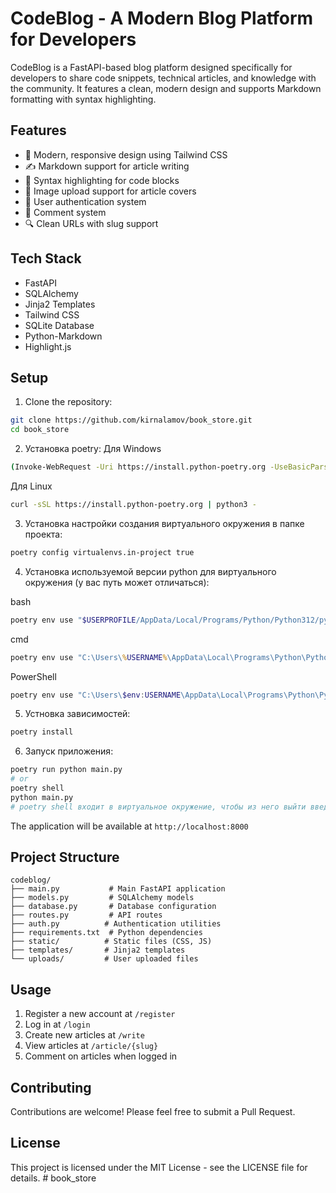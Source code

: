 # CodeBlog - A Modern Blog Platform for Developers

CodeBlog is a FastAPI-based blog platform designed specifically for developers to share code snippets, technical articles, and knowledge with the community. It features a clean, modern design and supports Markdown formatting with syntax highlighting.

## Features

- 🚀 Modern, responsive design using Tailwind CSS
- ✍️ Markdown support for article writing
- 🎨 Syntax highlighting for code blocks
- 📸 Image upload support for article covers
- 👥 User authentication system
- 💬 Comment system
- 🔍 Clean URLs with slug support

## Tech Stack

- FastAPI
- SQLAlchemy
- Jinja2 Templates
- Tailwind CSS
- SQLite Database
- Python-Markdown
- Highlight.js

## Setup

1. Clone the repository:
```bash
git clone https://github.com/kirnalamov/book_store.git
cd book_store
```

2. Установка poetry:
Для Windows
```bash
(Invoke-WebRequest -Uri https://install.python-poetry.org -UseBasicParsing).Content | py -
```
Для Linux
```bash
curl -sSL https://install.python-poetry.org | python3 -
```

3. Установка настройки создания виртуального окружения в папке проекта:
```bash
poetry config virtualenvs.in-project true
```

4. Установка используемой версии python для виртуального окружения (у вас путь может отличаться):
   
bash
```bash
poetry env use "$USERPROFILE/AppData/Local/Programs/Python/Python312/python.exe"
```
cmd
```cmd
poetry env use "C:\Users\%USERNAME%\AppData\Local\Programs\Python\Python312\python.exe"
```
PowerShell
```PowerShell
poetry env use "C:\Users\$env:USERNAME\AppData\Local\Programs\Python\Python312\python.exe"
```
5. Устновка зависимостей:
```bash
poetry install
```

6. Запуск приложения:
```bash
poetry run python main.py
# or 
poetry shell
python main.py
# poetry shell входит в виртуальное окружение, чтобы из него выйти введите команду exit
```

The application will be available at `http://localhost:8000`

## Project Structure

```
codeblog/
├── main.py           # Main FastAPI application
├── models.py         # SQLAlchemy models
├── database.py       # Database configuration
├── routes.py         # API routes
├── auth.py          # Authentication utilities
├── requirements.txt  # Python dependencies
├── static/          # Static files (CSS, JS)
├── templates/       # Jinja2 templates
└── uploads/         # User uploaded files
```

## Usage

1. Register a new account at `/register`
2. Log in at `/login`
3. Create new articles at `/write`
4. View articles at `/article/{slug}`
5. Comment on articles when logged in

## Contributing

Contributions are welcome! Please feel free to submit a Pull Request.

## License

This project is licensed under the MIT License - see the LICENSE file for details. # book_store
